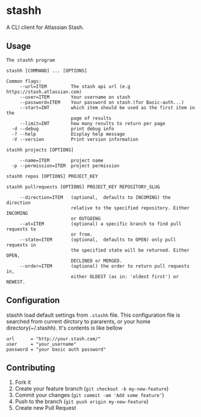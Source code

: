 # stashh

A CLI client for Atlassian Stash.

## Usage

    The stashh program

    stashh [COMMAND] ... [OPTIONS]

    Common flags:
         --url=ITEM         The stash api url (e.g https://stash.atlassian.com)
         --user=ITEM        Your username on stash
         --password=ITEM    Your password on stash.(for Basic-auth...)
         --start=INT        which item should be used as the first item in the
                            page of results
         --limit=INT        how many results to return per page
      -d --debug            print debug info
      -? --help             Display help message
      -V --version          Print version information

    stashh projects [OPTIONS]

         --name=ITEM        project name
      -p --permission=ITEM  project permission

    stashh repos [OPTIONS] PROJECT_KEY

    stashh pullrequests [OPTIONS] PROJECT_KEY REPOSITORY_SLUG

         --direction=ITEM   (optional,  defaults to INCOMING) the direction
                            relative to the specified repository. Either INCOMING
                            or OUTGOING
         --at=ITEM          (optional) a specific branch to find pull requests to
                            or from.
         --state=ITEM       (optional,  defaults to OPEN) only pull requests in
                            the specified state will be returned. Either OPEN,
                            DECLINED or MERGED.
         --order=ITEM       (optional) the order to return pull requests in,
                            either OLDEST (as in: 'oldest first') or NEWEST.

## Configuration

stashh load default settings from `.stashh` file.
This configuration file is searched from current dirctory to pararents, or your home directory(~/.stashh).
It's contents is like bellow

    url      = "http://your.stash.com/"
    user     = "your_username"
    password = "your basic auth password"

## Contributing

1. Fork it
2. Create your feature branch (`git checkout -b my-new-feature`)
3. Commit your changes (`git commit -am 'Add some feature'`)
4. Push to the branch (`git push origin my-new-feature`)
5. Create new Pull Request
